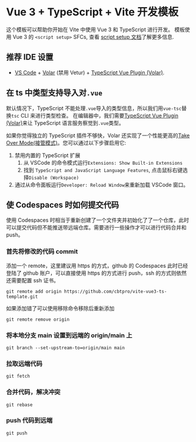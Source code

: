 # Vue 3 + TypeScript + Vite 开发模板

这个模板可以帮助你开始在 Vite 中使用 Vue 3 和 TypeScript 进行开发。 模板使用 Vue 3 的 `<script setup>` SFCs, 查看 [script setup 文档](https://v3.vuejs.org/api/sfc-script-setup.html#sfc-script-setup)了解更多信息.

## 推荐 IDE 设置

- [VS Code](https://code.visualstudio.com/) + [Volar](https://marketplace.visualstudio.com/items?itemName=Vue.volar) (禁用 Vetur) + [TypeScript Vue Plugin (Volar)](https://marketplace.visualstudio.com/items?itemName=Vue.vscode-typescript-vue-plugin).

## 在 ts 中类型支持导入对`.vue`

默认情况下，TypeScript 不能处理`.vue`导入的类型信息，所以我们用`vue-tsc`替换`tsc` CLI 来进行类型检查。 在编辑器中，我们需要[TypeScript Vue Plugin (Volar)](https://marketplace.visualstudio.com/items?itemName=Vue.vscode-typescript-vue-plugin)来让 TypeScript 语言服务察觉到`.vue`类型。

如果你觉得独立的 TypeScript 插件不够快，Volar 还实现了一个性能更高的[Take Over Mode(接管模式)](https://github.com/johnsoncodehk/volar/discussions/471#discussioncomment-1361669)。您可以通过以下步骤启用它:

1. 禁用内置的 TypeScript 扩展
   1. 从 VSCode 的命令模式运行`Extensions: Show Built-in Extensions`
   2. 找到 `TypeScript and JavaScript Language Features`, 点击鼠标右键选择`Disable (Workspace)`
2. 通过从命令面板运行`Developer: Reload Window`来重新加载 VSCode 窗口。

## 使 Codespaces 时如何提交代码

使用 Codespaces 时相当于重新创建了一个文件夹并初始化了了一个仓库，此时可以提交代码但不能推送带远端仓库。需要进行一些操作才可以进行代码合并和 push。

### 首先将修改的代码 commit

添加一个 remote，这里建议用 https 的方式，github 的 Codespaces 此时已经登陆了 github 账户，可以直接使用 https 的方式进行 push，ssh 的方式则依然还需要配置 ssh 证书。

```shell
git remote add origin https://github.com/cbtpro/vite-vue3-ts-template.git
```

如果添加错了可以使用移除命令移除后重新添加

```shell
git remote remove origin
```

### 将本地分支 main 设置到远端的 origin/main 上

```shell
git branch --set-upstream-to=origin/main main
```

### 拉取远端代码

```shell
git fetch
```

### 合并代码，解决冲突

```shell
git rebase
```

### push 代码到远端

```shell
git push
```
